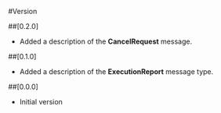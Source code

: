 #Version

##[0.2.0]

* Added a description of the **CancelRequest** message.

##[0.1.0]

* Added a description of the **ExecutionReport** message type.

##[0.0.0]

* Initial version

